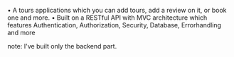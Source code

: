 • A tours applications which you can add tours, add a review on it, or book one and more. 
• Built on a RESTful API with MVC architecture which features Authentication, Authorization, Security, Database, Errorhandling and more


note: I've built only the backend part.
